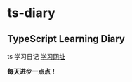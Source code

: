 # ts-diary

## TypeScript Learning Diary

ts 学习日记
[学习网址](http://www.patrickzhong.com/TypeScript/)

**每天进步一点点！**
